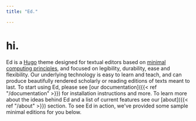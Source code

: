 ```yaml
---
title: "Ed."

---
```


# hi.

Ed is a <a href="http://gohugo.io" target="_blank">Hugo</a> theme designed for textual
editors based on <a href="http://go-dh.github.io/mincomp/" target="_blank">minimal computing principles</a>,
and focused on legibility, durability, ease and flexibility. Our underlying technology is easy to
learn and teach, and can produce beautifully rendered scholarly or reading editions of texts meant
to last. To start using Ed, please see [our documentation]({{< ref "/documentation" >}}) for installation
instructions and more. To learn more about the ideas behind Ed and a list of current features
see our [about]({{< ref "/about" >}}) section. To see Ed in action, we've provided some sample minimal editions
for you below.
